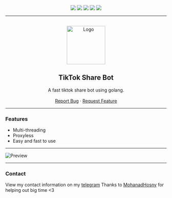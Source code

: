 <div id="top"></div>
<p align="center">
  <img src="https://img.shields.io/github/contributors/dropout1337/TikTok-Share-Bot.svg?style=for-the-badge"/>
  <img src="https://img.shields.io/github/forks/dropout1337/TikTok-Share-Bot.svg?style=for-the-badge"/>
  <img src="https://img.shields.io/github/stars/dropout1337/TikTok-Share-Bot.svg?style=for-the-badge"/>
  <img src="https://img.shields.io/github/issues/dropout1337/TikTok-Share-Bot.svg?style=for-the-badge"/>
  <img src="https://img.shields.io/github/license/dropout1337/TikTok-Share-Bot.svg?style=for-the-badge"/>
</p>
  
---------------------------------------
  
<br/>
<div align="center">
  <a href="https://github.com/dropout1337/TikTok-Share-Bot">
    <img src="https://lf16-tiktok-web.ttwstatic.com/obj/tiktok-web-common-sg/mtact/static/images/logo_144c91a.png" alt="Logo" width="120" height="120">
  </a>
  
  <h2 align="center">TikTok Share Bot</h3>

  <p align="center">
    A fast tiktok share bot using golang.
    <br />
    <br />
    <a href="https://github.com/dropout1337/TikTok-Share-Bot/issues">Report Bug</a>
    ·
    <a href="https://github.com/dropout1337/TikTok-Share-Bot/issues">Request Feature</a>
  </p>
</div>

---------------------------------------

### Features
* Multi-threading
* Proxyless
* Easy and fast to use

---------------------------------------

![Preview](https://i.imgur.com/Tjb0Z6v.png)

---------------------------------------

### Contact
View my contact information on my [telegram](https://t.me/dropoutuwu/)
Thanks to [MohanadHosny](https://github.com/MohanadHosny) for helping out big time <3
